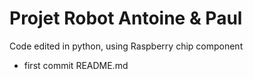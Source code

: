 
# Projet Robot Antoine & Paul

Code edited in python, using Raspberry chip component 

- first commit README.md 
